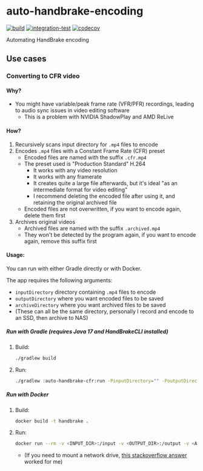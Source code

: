 # auto-handbrake-encoding

[![build](https://github.com/will-molloy/auto-handbrake-encoding/workflows/build/badge.svg?branch=main)](https://github.com/will-molloy/auto-handbrake-encoding/actions?query=workflow%3Abuild)
[![integration-test](https://github.com/will-molloy/auto-handbrake-encoding/workflows/integration-test/badge.svg?branch=main)](https://github.com/will-molloy/auto-handbrake-encoding/actions?query=workflow%3Aintegration-test)
[![codecov](https://codecov.io/gh/will-molloy/auto-handbrake-encoding/branch/main/graph/badge.svg)](https://codecov.io/gh/will-molloy/auto-handbrake-encoding)

Automating HandBrake encoding

## Use cases

### Converting to CFR video

#### Why?

- You might have variable/peak frame rate (VFR/PFR) recordings, leading to audio sync issues in video editing software
  - This is a problem with NVIDIA ShadowPlay and AMD ReLive

#### How?

1. Recursively scans input directory for `.mp4` files to encode
2. Encodes `.mp4` files with a Constant Frame Rate (CFR) preset
    - Encoded files are named with the suffix `.cfr.mp4`
    - The preset used is "Production Standard" H.264
      - It works with any video resolution
      - It works with any framerate
      - It creates quite a large file afterwards, but it's ideal "as an intermediate format for video editing"
      - I recommend deleting the encoded file after using it, and retaining the original archived file
    - Encoded files are not overwritten, if you want to encode again, delete them first
3. Archives original videos
    - Archived files are named with the suffix `.archived.mp4`
    - They won't be detected by the program again, if you want to encode again, remove this suffix first

#### Usage:

You can run with either Gradle directly or with Docker.

The app requires the following arguments:
- `inputDirectory` directory containing `.mp4` files to encode
- `outputDirectory` where you want encoded files to be saved
- `archiveDirectory` where you want archived files to be saved
- (These can all be the same directory, personally I record and encode to an SSD, then archive to NAS)

##### Run with Gradle (requires Java 17 and HandBrakeCLI installed)

1. Build:
   ```bash
   ./gradlew build
   ```

2. Run:
   ```bash
   ./gradlew :auto-handbrake-cfr:run -PinputDirectory="" -PoutputDirectory="" -ParchiveDirectory=""
   ```

##### Run with Docker

1. Build:
   ```bash
   docker build -t handbrake .
   ```

2. Run:
   ```bash
   docker run --rm -v <INPUT_DIR>:/input -v <OUTPUT_DIR>:/output -v <ARCHIVE_DIR>:/archive handbrake
   ```
   - (If you need to mount a network drive, [this stackoverflow answer](https://stackoverflow.com/a/57510166/6122976) worked for me)
